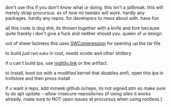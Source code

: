 don't use this if you don't know what ur doing. this isn't a jailbreak. this will merely strap procursus. as of now no tweaks will work. hardly any packages. hardly any repos. for developers to mess about with. have fun 

all this code is dog shit, its thrown together with a knife and fork because quite frankly i don't give a fuck and neither should you. queen of ui design

out of sheer laziness this uses [SWCompression](https://github.com/tsolomko/SWCompression) for opening up the tar file 

to build just run `make` in root, needs xcode and other shittery

if u can't build ipa, use [nightly.link](https://nightly.link/elihwyma/Pogo/workflows/build/main/Pogo) or the artifact.

to install, boot ios with a modified kernel that disables amfi, open this ipa in trollstore and then press install

if u want a repo, add mineek.github.io/repo, its not signed atm so make sure to do apt update --allow-insecure-repositories (if using sileo it works already, make sure to NOT open issues at procursus when using rootless.)
